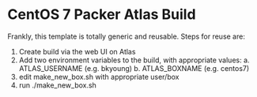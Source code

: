 # CentOS 7 Packer Atlas Build

Frankly, this template is totally generic and reusable.  Steps for reuse are:

1.  Create build via the web UI on Atlas
2.  Add two environment variables to the build, with appropriate values:
    a. ATLAS_USERNAME (e.g. bkyoung)
    b. ATLAS_BOXNAME  (e.g. centos7)
3.  edit make_new_box.sh with appropriate user/box
4.  run ./make_new_box.sh


